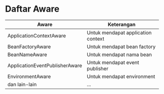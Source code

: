 # Daftar Aware
| Aware                          | Keterangan                         |
|--------------------------------|------------------------------------|
| ApplicationContextAware        | Untuk mendapat application context |
| BeanFactoryAware               | Untuk mendapat bean factory        |
| BeanNameAware                  | Untuk mendapat nama bean           |
| ApplicationEventPublisherAware | Untuk mendapat event publisher     |
| EnvironmentAware               | Untuk mendapat environment         |
| dan lain-lain                  | ...                                |